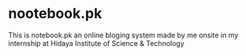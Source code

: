 # nootebook.pk
This is notebook.pk an online bloging system made by me onsite in my internship at Hidaya Institute of Science &amp; Technology
